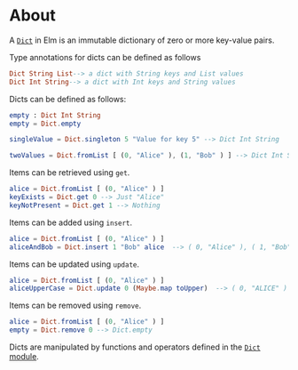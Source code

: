 # About

A [`Dict`][dict] in Elm is an immutable dictionary of zero or more key-value pairs.

Type annotations for dicts can be defined as follows

```elm
Dict String List--> a dict with String keys and List values
Dict Int String--> a dict with Int keys and String values
```

Dicts can be defined as follows:

```elm
empty : Dict Int String
empty = Dict.empty

singleValue = Dict.singleton 5 "Value for key 5" --> Dict Int String

twoValues = Dict.fromList [ (0, "Alice" ), (1, "Bob" ) ] --> Dict Int String
```

Items can be retrieved using `get`.

```elm
alice = Dict.fromList [ (0, "Alice" ) ]
keyExists = Dict.get 0 --> Just "Alice"
keyNotPresent = Dict.get 1 --> Nothing
```

Items can be added using `insert`.

```elm
alice = Dict.fromList [ (0, "Alice" ) ]
aliceAndBob = Dict.insert 1 "Bob" alice  --> ( 0, "Alice" ), ( 1, "Bob" )
```

Items can be updated using `update`.

```elm
alice = Dict.fromList [ (0, "Alice" ) ]
aliceUpperCase = Dict.update 0 (Maybe.map toUpper)  --> ( 0, "ALICE" )
```

Items can be removed using `remove`.

```elm
alice = Dict.fromList [ (0, "Alice" ) ]
empty = Dict.remove 0 --> Dict.empty
```

Dicts are manipulated by functions and operators defined in the [`Dict` module][dict-module].

[dict]: https://riptutorial.com/elm/example/7088/dictionaries
[dict-module]: https://package.elm-lang.org/packages/elm/core/latest/Dict
